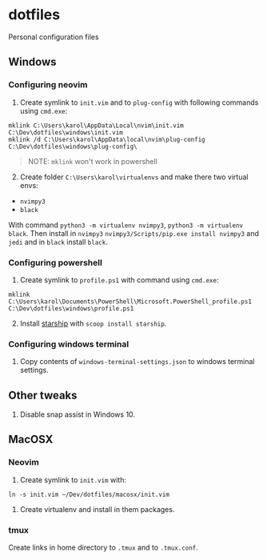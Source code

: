 # dotfiles

Personal configuration files

## Windows

### Configuring **neovim**

1. Create symlink to `init.vim` and to `plug-config` with following commands using `cmd.exe`:

```
mklink C:\Users\karol\AppData\Local\nvim\init.vim C:\Dev\dotfiles\windows\init.vim
mklink /d C:\Users\karol\AppData\local\nvim\plug-config C:\Dev\dotfiles\windows\plug-config\
```

> NOTE: `mklink` won't work in powershell

2. Create folder `C:\Users\karol\virtualenvs` and make there two virtual envs:

* `nvimpy3`
* `black`

With command `python3 -m virtualenv nvimpy3`, `python3 -m virtualenv black`. Then install in `nvimpy3` `nvimpy3/Scripts/pip.exe install nvimpy3` and `jedi` and in `black` install `black`.

### Configuring **powershell**

1. Create symlink to `profile.ps1` with command using `cmd.exe`:

```
mklink C:\Users\karol\Documents\PowerShell\Microsoft.PowerShell_profile.ps1 C:\Dev\dotfiles\windows\profile.ps1
```

2. Install [starship](https://github.com/starship/starship) with `scoop install starship`.

### Configuring **windows terminal**

1. Copy contents of `windows-terminal-settings.json` to windows terminal settings.

## Other tweaks

1. Disable snap assist in Windows 10.

## MacOSX

### Neovim

1. Create symlink to `init.vim` with:

```
ln -s init.vim ~/Dev/dotfiles/macosx/init.vim
```

1. Create virtualenv and install in them packages.

### tmux

Create links in home directory to `.tmux` and to `.tmux.conf`.


